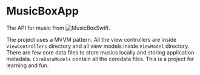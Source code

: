 #  MusicBoxApp

The API for music from ![MusicBoxSwift](https://github.com/darkCavalier11/MusicBoxSwift).

The project uses a MVVM pattern. All the view controllers are inside `ViewControllers` directory and all view models inside `ViewModel` directory. There are few core data files to store musics locally and storing application metadata. `CoreDataModels` contain all the coredata files. This is a project for learning and fun. 

